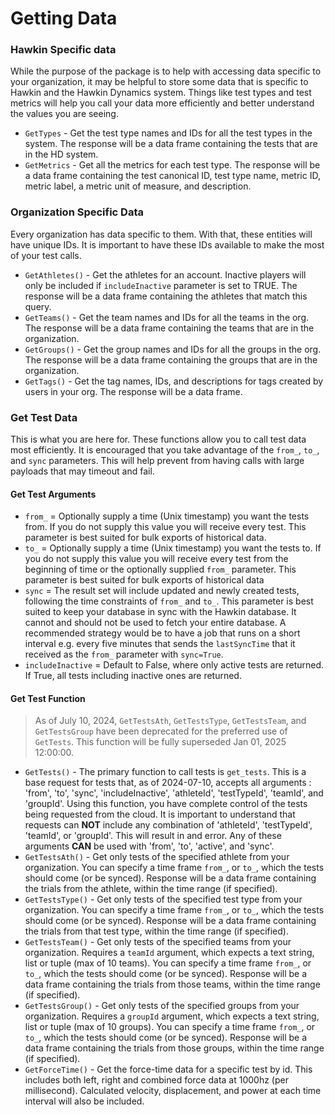 # Getting Data

### Hawkin Specific data
While the purpose of the package is to help with accessing data specific to your organization, it may be helpful to store some data that is specific to Hawkin and the Hawkin Dynamics system. Things like test types and test metrics will help you call your data more efficiently and better understand the values you are seeing.

* `GetTypes` - Get the test type names and IDs for all the test types in the system. The response will be a data frame containing the tests that are in the HD system.
* `GetMetrics` - Get all the metrics for each test type. The response will be a data frame containing the test canonical ID, test type name, metric ID, metric label, a metric unit of measure, and description.

### Organization Specific Data

Every organization has data specific to them. With that, these entities will have unique IDs. It is important to have these IDs available to make the most of your test calls.

* `GetAthletes()` - Get the athletes for an account. Inactive players will only be included if `includeInactive` parameter is set to TRUE. The response will be a data frame containing the athletes that match this query.
* `GetTeams()` - Get the team names and IDs for all the teams in the org. The response will be a data frame containing the teams that are in the organization.
* `GetGroups()` - Get the group names and IDs for all the groups in the org. The response will be a data frame containing the groups that are in the organization.
* `GetTags()` - Get the tag names, IDs, and descriptions for tags created by users in your org. The response will be a data frame.

### Get Test Data

This is what you are here for. These functions allow you to call test data most efficiently. It is encouraged that you take advantage of the `from_`, `to_`, and `sync` parameters. This will help prevent from having calls with large payloads that may timeout and fail.

#### Get Test Arguments

* `from_` =  Optionally supply a time (Unix timestamp) you want the tests from. If you do not supply this
value you will receive every test. This parameter is best suited for bulk exports of historical data.
* `to_` = Optionally supply a time (Unix timestamp) you want the tests to. If you do not supply this value
you will receive every test from the beginning of time or the optionally supplied `from_`
parameter. This parameter is best suited for bulk exports of historical data
* `sync` = The result set will include updated and newly created tests, following the time constraints of `from_` and `to_`. This parameter is best suited to keep your database in sync with the Hawkin database. It cannot and should not be used to fetch your entire database. A recommended strategy would be to have a job that runs on a short interval e.g. every five minutes that sends the `lastSyncTime` that it received as the `from_` parameter with `sync=True`.
* `includeInactive` = Default to False, where only active tests are returned. If True, all tests including inactive ones are returned.

#### Get Test Function

> As of July 10, 2024, `GetTestsAth`, `GetTestsType`, `GetTestsTeam`, and `GetTestsGroup` 
> have been deprecated for the preferred use of `GetTests`. This function will be fully 
> superseded Jan 01, 2025 12:00:00.

* `GetTests()` - The primary function to call tests is `get_tests`. This is a base request for tests that, as of 2024-07-10, accepts all arguments : 'from', 'to', 'sync', 'includeInactive', 'athleteId', 'testTypeId', 'teamId', and 'groupId'. Using this function, you have complete control of the tests being requested from the cloud. It is important to understand that requests can **NOT** include any combination of 'athleteId', 'testTypeId', 'teamId', or 'groupId'. This will result in and error. Any of these arguments **CAN** be used with 'from', 'to', 'active', and 'sync'.
* `GetTestsAth()` - Get only tests of the specified athlete from your organization. You can specify a time frame `from_`, or `to_`, which the tests should come (or be synced). Response will be a data frame containing the trials from the athlete, within the time range (if specified).
* `GetTestsType()` - Get only tests of the specified test type from your organization. You can specify a time frame `from_`, or `to_`, which the tests should come (or be synced). Response will be a data frame containing the trials from that test type, within the time range (if specified).
* `GetTestsTeam()` - Get only tests of the specified teams from your organization. Requires a `teamId` argument, which expects a text string, list or tuple (max of 10 teams). You can specify a time frame `from_`, or `to_`, which the tests should come (or be synced). Response will be a data frame containing the trials from those teams, within the time range (if specified).
* `GetTestsGroup()` - Get only tests of the specified groups from your organization. Requires a `groupId` argument, which expects a text string, list or tuple (max of 10 groups). You can specify a time frame `from_`, or `to_`, which the tests should come (or be synced). Response will be a data frame containing the trials from those groups, within the time range (if specified).
* `GetForceTime()` - Get the force-time data for a specific test by id. This includes both left, right and combined force data at 1000hz (per millisecond). Calculated velocity, displacement, and power at each time interval will also be included.